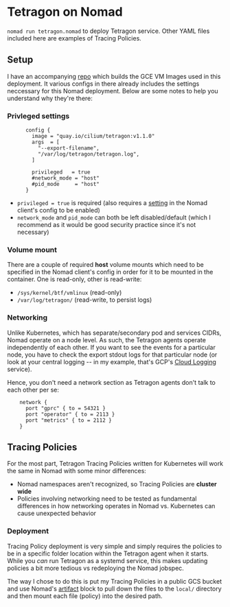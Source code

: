 # Tetragon on Nomad
`nomad run tetragon.nomad` to deploy Tetragon service.  Other YAML files included here are examples of Tracing Policies. 

## Setup
I have an accompanying [repo](https://github.com/Neutrollized/packer-gcp-with-githubactions) which builds the GCE VM Images used in this deployment.  It various configs in there already includes the settings neccessary for this Nomad deployment.  Below are some notes to help you understand why they're there:

### Privleged settings
```
      config {
        image = "quay.io/cilium/tetragon:v1.1.0"
        args  = [
          "--export-filename",
          "/var/log/tetragon/tetragon.log",
        ]

        privileged   = true
        #network_mode = "host"
        #pid_mode     = "host" 
      }
```
- `privileged = true` is required (also requires a [setting](https://developer.hashicorp.com/nomad/tutorials/stateful-workloads/stateful-workloads-csi-volumes?in=nomad%2Fstateful-workloads#enable-privileged-docker-jobs) in the Nomad client's config to be enabled)
- `network_mode` and `pid_mode` can both be left disabled/default (which I recommend as it would be good security practice since it's not necessary)

### Volume mount
There are a couple of required **host** volume mounts which need to be specified in the Nomad client's config in order for it to be mounted in the container.  One is read-only, other is read-write:

- `/sys/kernel/btf/vmlinux` (read-only)
- `/var/log/tetragon/` (read-write, to persist logs)


### Networking
Unlike Kubernetes, which has separate/secondary pod and services CIDRs, Nomad operate on a node level.  As such, the Tetragon agents operate independently of each other.  If you want to see the events for a particular node, you have to check the export stdout logs for that particular node (or look at your central logging -- in my example, that's GCP's [Cloud Logging](https://cloud.google.com/logging) service).

Hence, you don't need a network section as Tetragon agents don't talk to each other per se:
```
    network {
      port "gprc" { to = 54321 }
      port "operator" { to = 2113 }
      port "metrics" { to = 2112 }
    }
```


## Tracing Policies
For the most part, Tetragon Tracing Policies written for Kubernetes will work the same in Nomad with some minor differences:
- Nomad namespaces aren't recognized, so Tracing Policies are **cluster wide**
- Policies involving networking need to be tested as fundamental differences in how networking operates in Nomad vs. Kubernetes can cause unexpected behavior

### Deployment
Tracing Policy deployment is very simple and simply requires the policies to be in a specific folder location within the Tetragon agent when it starts.  While you *can* run Tetragon as a systemd service, this makes updating policies a bit more tedious vs redeploying the Nomad jobspec.

The way I chose to do this is put my Tracing Policies in a public GCS bucket and use Nomad's [artifact](https://developer.hashicorp.com/nomad/docs/job-specification/artifact) block to pull down the files to the `local/` directory and then mount each file (policy) into the desired path. 

